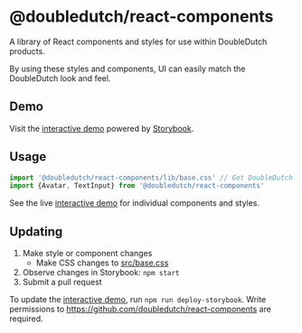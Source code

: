 # @doubledutch/react-components

A library of React components and styles for use within DoubleDutch products.

By using these styles and components, UI can easily match the DoubleDutch look and feel.

## Demo

Visit the [interactive demo][interactive-demo] powered by
[Storybook](https://storybook.js.org/).

## Usage

```javascript
import '@doubledutch/react-components/lib/base.css' // Get DoubleDutch standard CSS.
import {Avatar, TextInput} from '@doubledutch/react-components'
```

See the live [interactive demo][interactive-demo] for individual components and styles.

## Updating

1. Make style or component changes
   - Make CSS changes to [src/base.css](./src/base.css)
2. Observe changes in Storybook: `npm start`   
3. Submit a pull request

To update the [interactive demo][interactive-demo], run `npm run deploy-storybook`. Write permissions
to https://github.com/doubledutch/react-components are required.

[interactive-demo]: https://doubledutch.github.io/react-components
